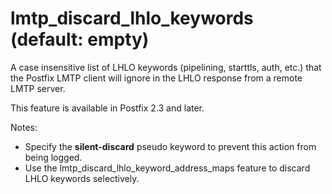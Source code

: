 # lmtp_discard_lhlo_keywords (default: empty)
 A case insensitive list of LHLO keywords (pipelining, starttls,
auth, etc.) that the Postfix LMTP client will ignore in the LHLO
response
from a remote LMTP server. 


 This feature is available in Postfix 2.3 and later. 


 Notes: 


* Specify the **silent-discard** pseudo keyword to prevent
this action from being logged.
* Use the lmtp\_discard\_lhlo\_keyword\_address\_maps feature to
discard LHLO keywords selectively.


